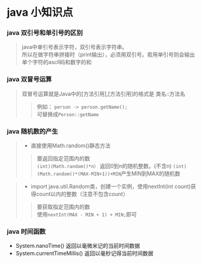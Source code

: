 # java 小知识点
### **java 双引号和单引号的区别**

>java中单引号表示字符，双引号表示字符串。<br/>
>所以在做字符串拼接时（print输出），必须用双引号。若用单引号则会输出单个字符的ascll码和数字的和

### java 双冒号运算
> 双冒号运算就是Java中的[方法引用],[方法引用]的格式是 类名::方法名
>> 例如：
>> ``person -> person.getName();``<br/>
>> 可替换成``Person::getName``

### java 随机数的产生
> * 直接使用Math.random()静态方法
>>要返回指定范围内的数<br/>
>``(int)(Math.random()*n）`` 返回0到n的随机整数。(不含n)
> ``(int)(Math.random()*(MAX-MIN+1))+MIN``产生MIN到MAX的随机数 

> * import java.util.Random类，创建一个实例，使用nextInt(int count)获得count以内的整数（注意不包含count）
>>要获取指定范围内的数<br/>使用``nextInt(MAX - MIN + 1) + MIN;``即可


### java 时间函数
+ System.nanoTime() 返回以毫微米记的当前时间数据
+ System.currentTimeMillis() 返回以毫秒记得当前时间数据